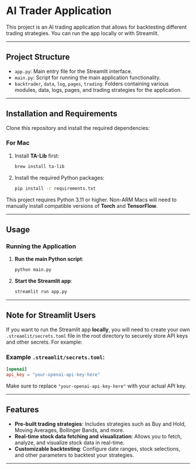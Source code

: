# AI Trader Application

This project is an AI trading application that allows for backtesting different trading strategies. You can run the app locally or with Streamlit.

---

## Project Structure
- `app.py`: Main entry file for the Streamlit interface.
- `main.py`: Script for running the main application functionality.
- `backtrader`, `data`, `log`, `pages`, `trading`: Folders containing various modules, data, logs, pages, and trading strategies for the application.

---

## Installation and Requirements
Clone this repository and install the required dependencies:

### For Mac
1. Install **TA-Lib** first:
   ```bash
   brew install ta-lib
   ```

2. Install the required Python packages:
   ```bash
   pip install -r requirements.txt
   ```

This project requires Python 3.11 or higher. Non-ARM Macs will need to manually install compatible versions of **Torch** and **TensorFlow**.

---

## Usage

### Running the Application
1. **Run the main Python script**:
   ```bash
   python main.py
   ```

2. **Start the Streamlit app**:
   ```bash
   streamlit run app.py
   ```

---

## Note for Streamlit Users
If you want to run the Streamlit app **locally**, you will need to create your own `.streamlit/secrets.toml` file in the root directory to securely store API keys and other secrets. For example:

### Example `.streamlit/secrets.toml`:
```toml
[openai]
api_key = "your-openai-api-key-here"
```

Make sure to replace `"your-openai-api-key-here"` with your actual API key.

---

## Features
- **Pre-built trading strategies**: Includes strategies such as Buy and Hold, Moving Averages, Bollinger Bands, and more.
- **Real-time stock data fetching and visualization**: Allows you to fetch, analyze, and visualize stock data in real-time.
- **Customizable backtesting**: Configure date ranges, stock selections, and other parameters to backtest your strategies.

--- 
